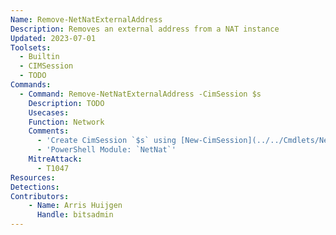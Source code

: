 ```yaml
---
Name: Remove-NetNatExternalAddress
Description: Removes an external address from a NAT instance
Updated: 2023-07-01
Toolsets:
  - Builtin
  - CIMSession
  - TODO
Commands:
  - Command: Remove-NetNatExternalAddress -CimSession $s
    Description: TODO
    Usecases:
    Function: Network
    Comments:
      - 'Create CimSession `$s` using [New-CimSession](../../Cmdlets/New-CimSession/)'
      - 'PowerShell Module: `NetNat`'
    MitreAttack:
      - T1047
Resources:
Detections:
Contributors:
    - Name: Arris Huijgen
      Handle: bitsadmin
---
```

